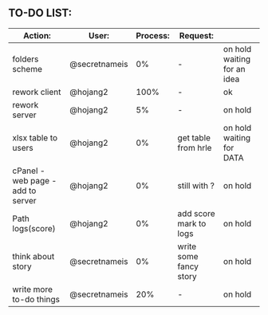 ## TO-DO LIST:

Action:|User:|Process:|Request:|<br />
---|---|---|---|---    
folders scheme                    | @secretnameis       | 0% | -| on hold  waiting for an idea
rework client                     | @hojang2            | 100% | -| ok
rework server                     | @hojang2            | 5% | -| on hold
xlsx table to users               | @hojang2            | 0% | get table from hrle| on hold  waiting for DATA  
cPanel - web page - add to server | @hojang2            | 0% | still with ?| on hold
Path logs(score)                  | @hojang2            | 0%  | add score mark to logs|on hold
think about story                 | @secretnameis       | 0% | write some fancy story|on hold
write more to-do things           | @secretnameis       | 20% | -|on hold
